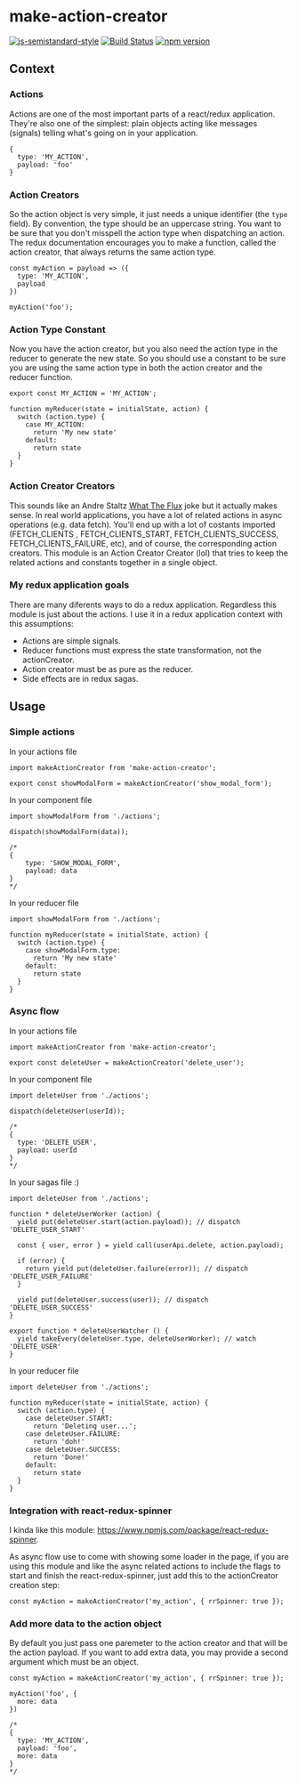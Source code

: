 # make-action-creator
[![js-semistandard-style](https://img.shields.io/badge/code%20style-semistandard-brightgreen.svg?style=flat-square)](https://github.com/Flet/semistandard)
[![Build Status](https://travis-ci.org/ajchambeaud/make-action-creator.svg?style=flat-square&branch=master)](https://travis-ci.org/ajchambeaud/make-action-creator)
[![npm version](https://img.shields.io/npm/v/make-action-creator.svg?style=flat-square)](https://www.npmjs.com/package/make-action-creator)

## Context

### Actions

Actions are one of the most important parts of a react/redux application. They're also one of the simplest: plain objects acting like messages (signals) telling what's going on in your application.  

```
{
  type: 'MY_ACTION',
  payload: 'foo'
}
```

### Action Creators

So the action object is very simple, it just needs a unique identifier (the `type` field). By convention, the type should be an uppercase string. You want to be sure that you don't misspell the action type when dispatching an action. The redux documentation encourages you to make a function, called the action creator, that always returns the same action type.

```
const myAction = payload => ({
  type: 'MY_ACTION',
  payload
})

myAction('foo');
```

### Action Type Constant

Now you have the action creator, but you also need the action type in the reducer to generate the new state. So you should use a constant to be sure you are using the same action type in both the action creator and the reducer function.

```
export const MY_ACTION = 'MY_ACTION';

function myReducer(state = initialState, action) {
  switch (action.type) {
    case MY_ACTION:
      return 'My new state'
    default:
      return state
  }
}
```
### Action Creator Creators

This sounds like an Andre Staltz [What The Flux](https://www.npmjs.com/package/wtflux) joke but it actually makes sense. In real world applications, you have a lot of related actions in async operations (e.g. data fetch). You'll end up with a lot of costants imported (FETCH_CLIENTS , FETCH_CLIENTS_START, FETCH_CLIENTS_SUCCESS, FETCH_CLIENTS_FAILURE, etc), and of course, the corresponding action creators. This module is an Action Creator Creator (lol) that tries to keep the related actions and constants together in a single object.

### My redux application goals

There are many diferents ways to do a redux application. Regardless this module is just about the actions. I use it in a redux application context with this assumptions:

- Actions are simple signals.
- Reducer functions must express the state transformation, not the actionCreator.
- Action creator must be as pure as the reducer.
- Side effects are in redux sagas.

## Usage

### Simple actions

In your actions file

```
import makeActionCreator from 'make-action-creator';

export const showModalForm = makeActionCreator('show_modal_form');
```

In your component file

```
import showModalForm from './actions';

dispatch(showModalForm(data));

/*
{
	type: 'SHOW_MODAL_FORM',
	payload: data
}
*/
```

In your reducer file

```
import showModalForm from './actions';

function myReducer(state = initialState, action) {
  switch (action.type) {
    case showModalForm.type:
      return 'My new state'
    default:
      return state
  }
}
```

### Async flow

In your actions file

```
import makeActionCreator from 'make-action-creator';

export const deleteUser = makeActionCreator('delete_user');
```

In your component file

```
import deleteUser from './actions';

dispatch(deleteUser(userId));

/*
{
  type: 'DELETE_USER',
  payload: userId
}
*/
```

In your sagas file :)

```
import deleteUser from './actions';

function * deleteUserWorker (action) {
  yield put(deleteUser.start(action.payload)); // dispatch 'DELETE_USER_START'

  const { user, error } = yield call(userApi.delete, action.payload);

  if (error) {
    return yield put(deleteUser.failure(error)); // dispatch 'DELETE_USER_FAILURE'
  }

  yield put(deleteUser.success(user)); // dispatch 'DELETE_USER_SUCCESS'
}

export function * deleteUserWatcher () {
  yield takeEvery(deleteUser.type, deleteUserWorker); // watch 'DELETE_USER'
}
```

In your reducer file

```
import deleteUser from './actions';

function myReducer(state = initialState, action) {
  switch (action.type) {
    case deleteUser.START:
      return 'Deleting user...';
    case deleteUser.FAILURE:
      return 'doh!'
    case deleteUser.SUCCESS:
      return 'Done!'
    default:
      return state
  }
}
```

### Integration with react-redux-spinner

I kinda like this module: https://www.npmjs.com/package/react-redux-spinner.

As async flow use to come with showing some loader in the page, if you are using this module and like the async related actions to include the flags to start and finish the react-redux-spinner, just add this to the actionCreator creation step:

```
const myAction = makeActionCreator('my_action', { rrSpinner: true });
```

### Add more data to the action object

By default you just pass one paremeter to the action creator and that will be the action payload. If you want to add extra data, you may provide a second argument which must be an object.

```
const myAction = makeActionCreator('my_action', { rrSpinner: true });

myAction('foo', {
  more: data
})

/*
{
  type: 'MY_ACTION',
  payload: 'foo',
  more: data
}
*/
```

